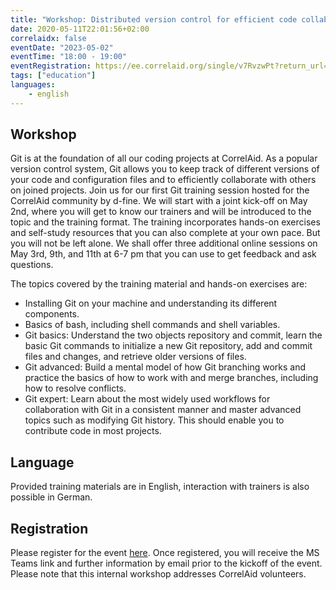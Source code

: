 ```yaml
---
title: "Workshop: Distributed version control for efficient code collaboration with Git"
date: 2020-05-11T22:01:56+02:00
correlaidx: false
eventDate: "2023-05-02"
eventTime: "18:00 - 19:00"
eventRegistration: https://ee.correlaid.org/single/v7RvzwPt?return_url=https://www.correlaid.org/
tags: ["education"]
languages: 
    - english
---
```


## Workshop
Git is at the foundation of all our coding projects at CorrelAid. As a popular version control system, Git allows you to keep track of different versions of your code and configuration files and to efficiently collaborate with others on joined projects. 
Join us for our first Git training session hosted for the CorrelAid community by d-fine. We will start with a joint kick-off on May 2nd, where you will get to know our trainers and will be introduced to the topic and the training format. The training incorporates hands-on exercises and self-study resources that you can also complete at your own pace. But you will not be left alone. We shall offer three additional online sessions on May 3rd, 9th, and 11th at 6-7 pm that you can use to get feedback and ask questions.

The topics covered by the training material and hands-on exercises are:

-	Installing Git on your machine and understanding its different components.
-	Basics of bash, including shell commands and shell variables.
-	Git basics: Understand the two objects repository and commit, learn the basic Git commands to initialize a new Git repository, add and commit files and changes, and retrieve older versions of files.
-	Git advanced: Build a mental model of how Git branching works and practice the basics of how to work with and merge branches, including how to resolve conflicts.
-	Git expert: Learn about the most widely used workflows for collaboration with Git in a consistent manner and master advanced topics such as modifying Git history. This should enable you to contribute code in most projects.

## Language
Provided training materials are in English, interaction with trainers is also possible in German. 

## Registration
Please register for the event [here](https://ee.correlaid.org/single/v7RvzwPt?return_url=https://www.correlaid.org/). Once registered, you will receive the MS Teams link and further information by email prior to the kickoff of the event. Please note that this internal workshop addresses CorrelAid volunteers. 
